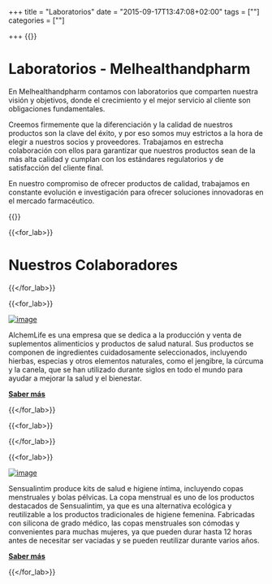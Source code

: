 +++
title = "Laboratorios"
date = "2015-09-17T13:47:08+02:00"
tags = [""]
categories = [""]

+++
{{<tex sty="sans-serif" size="1.2em">}}
# Laboratorios - Melhealthandpharm

En Melhealthandpharm contamos con laboratorios que comparten nuestra visión y objetivos, donde el crecimiento y el mejor servicio al cliente son obligaciones fundamentales.

Creemos firmemente que la diferenciación y la calidad de nuestros productos son la clave del éxito, y por eso somos muy estrictos a la hora de elegir a nuestros socios y proveedores. Trabajamos en estrecha colaboración con ellos para garantizar que nuestros productos sean de la más alta calidad y cumplan con los estándares regulatorios y de satisfacción del cliente final.

En nuestro compromiso de ofrecer productos de calidad, trabajamos en constante evolución e investigación para ofrecer soluciones innovadoras en el mercado farmacéutico.

{{</tex>}}


{{<for_lab>}}
 

# Nuestros Colaboradores




{{</for_lab>}}


{{<for_lab>}}

[![image](/img/clients/logoalch111.png)](https://www.alchemlife.es/)

   AlchemLife es una empresa que se dedica a la producción y venta de suplementos alimenticios y productos de salud natural. Sus productos se componen de ingredientes cuidadosamente seleccionados, incluyendo hierbas, especias y otros elementos naturales, como el jengibre, la cúrcuma y la canela, que se han utilizado durante siglos en todo el mundo para ayudar a mejorar la salud y el bienestar. 
   
   [**Saber más**](https://www.alchemlife.es/)

{{</for_lab>}}

{{<for_lab>}}


   

{{</for_lab>}}

{{<for_lab>}}

[![image](/img/clients/333(1).png)](https://sensualintim.com/)

  Sensualintim produce kits de salud e higiene íntima, incluyendo copas menstruales y bolas pélvicas. La copa menstrual es uno de los productos destacados de Sensualintim, ya que es una alternativa ecológica y reutilizable a los productos tradicionales de higiene femenina. Fabricadas con silicona de grado médico, las copas menstruales son cómodas y convenientes para muchas mujeres, ya que pueden durar hasta 12 horas antes de necesitar ser vaciadas y se pueden reutilizar durante varios años.

  [**Saber más**](https://www.alchemlife.es/)

  
{{</for_lab>}}
  
